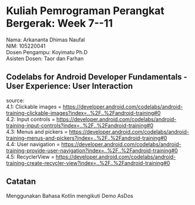 # Kuliah Pemrograman Perangkat Bergerak: Week 7--11

Nama: Arkananta Dhimas Naufal <br>
NIM: 105220041 <br>
Dosen Pengampu: Koyimatu Ph.D <br>
Asisten Dosen: Taor dan Farhan <br>

## Codelabs for Android Developer Fundamentals - User Experience: User Interaction

source: <br>
4.1: Clickable images = https://developer.android.com/codelabs/android-training-clickable-images?index=..%2F..%2Fandroid-training#0 <br>
4.2: Input controls = https://developer.android.com/codelabs/android-training-input-controls?index=..%2F..%2Fandroid-training#0 <br>
4.3: Menus and pickers = https://developer.android.com/codelabs/android-training-menus-and-pickers?index=..%2F..%2Fandroid-training#0 <br>
4.4: User navigation = https://developer.android.com/codelabs/android-training-provide-user-navigation?index=..%2F..%2Fandroid-training#0 <br>
4.5: RecyclerView = https://developer.android.com/codelabs/android-training-create-recycler-view?index=..%2F..%2Fandroid-training#0 <br>

## Catatan

Menggunakan Bahasa Kotlin mengikuti Demo AsDos
